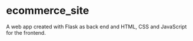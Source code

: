 # ecommerce_site
A web app created with Flask as back end and HTML, CSS and JavaScript for the frontend.
